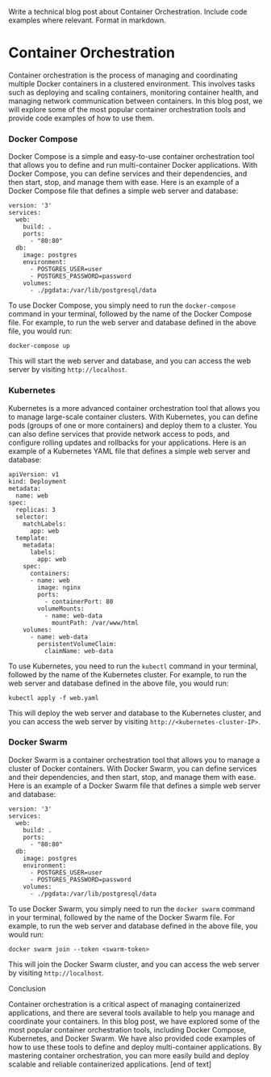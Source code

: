  Write a technical blog post about Container Orchestration. Include code examples where relevant. Format in markdown.
# Container Orchestration

Container orchestration is the process of managing and coordinating multiple Docker containers in a clustered environment. This involves tasks such as deploying and scaling containers, monitoring container health, and managing network communication between containers. In this blog post, we will explore some of the most popular container orchestration tools and provide code examples of how to use them.
### Docker Compose

Docker Compose is a simple and easy-to-use container orchestration tool that allows you to define and run multi-container Docker applications. With Docker Compose, you can define services and their dependencies, and then start, stop, and manage them with ease.
Here is an example of a Docker Compose file that defines a simple web server and database:
```
version: '3'
services:
  web:
    build: .
    ports:
      - "80:80"
  db:
    image: postgres
    environment:
      - POSTGRES_USER=user
      - POSTGRES_PASSWORD=password
    volumes:
      - ./pgdata:/var/lib/postgresql/data
```
To use Docker Compose, you simply need to run the `docker-compose` command in your terminal, followed by the name of the Docker Compose file. For example, to run the web server and database defined in the above file, you would run:
```
docker-compose up
```
This will start the web server and database, and you can access the web server by visiting `http://localhost`.

### Kubernetes

Kubernetes is a more advanced container orchestration tool that allows you to manage large-scale container clusters. With Kubernetes, you can define pods (groups of one or more containers) and deploy them to a cluster. You can also define services that provide network access to pods, and configure rolling updates and rollbacks for your applications.
Here is an example of a Kubernetes YAML file that defines a simple web server and database:
```
apiVersion: v1
kind: Deployment
metadata:
  name: web
spec:
  replicas: 3
  selector:
    matchLabels:
      app: web
  template:
    metadata:
      labels:
        app: web
    spec:
      containers:
      - name: web
        image: nginx
        ports:
          - containerPort: 80
        volumeMounts:
          - name: web-data
            mountPath: /var/www/html
    volumes:
      - name: web-data
        persistentVolumeClaim:
          claimName: web-data
```
To use Kubernetes, you need to run the `kubectl` command in your terminal, followed by the name of the Kubernetes cluster. For example, to run the web server and database defined in the above file, you would run:
```
kubectl apply -f web.yaml
```
This will deploy the web server and database to the Kubernetes cluster, and you can access the web server by visiting `http://<kubernetes-cluster-IP>`.

### Docker Swarm

Docker Swarm is a container orchestration tool that allows you to manage a cluster of Docker containers. With Docker Swarm, you can define services and their dependencies, and then start, stop, and manage them with ease.
Here is an example of a Docker Swarm file that defines a simple web server and database:
```
version: '3'
services:
  web:
    build: .
    ports:
      - "80:80"
  db:
    image: postgres
    environment:
      - POSTGRES_USER=user
      - POSTGRES_PASSWORD=password
    volumes:
      - ./pgdata:/var/lib/postgresql/data
```
To use Docker Swarm, you simply need to run the `docker swarm` command in your terminal, followed by the name of the Docker Swarm file. For example, to run the web server and database defined in the above file, you would run:
```
docker swarm join --token <swarm-token>
```
This will join the Docker Swarm cluster, and you can access the web server by visiting `http://localhost`.

Conclusion

Container orchestration is a critical aspect of managing containerized applications, and there are several tools available to help you manage and coordinate your containers. In this blog post, we have explored some of the most popular container orchestration tools, including Docker Compose, Kubernetes, and Docker Swarm. We have also provided code examples of how to use these tools to define and deploy multi-container applications. By mastering container orchestration, you can more easily build and deploy scalable and reliable containerized applications. [end of text]


